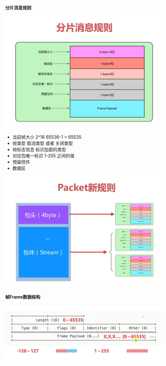 #### 分片消息规则

![image-20220628162649752](assets/image-20220628162649752.png)

* 当前帧大小  2^16 65536-1 = 65535
* 帧类型 取消类型 或者 关闭类型
* 帧标志信息  标识加密的类型
* 对应包唯一标识 1-255 之间的值  
* 预留控件
* 数据区

![image-20220628163227378](assets/image-20220628163227378.png)

#### 帧Frame数据结构

![image-20220629094201696](assets/image-20220629094201696.png)

